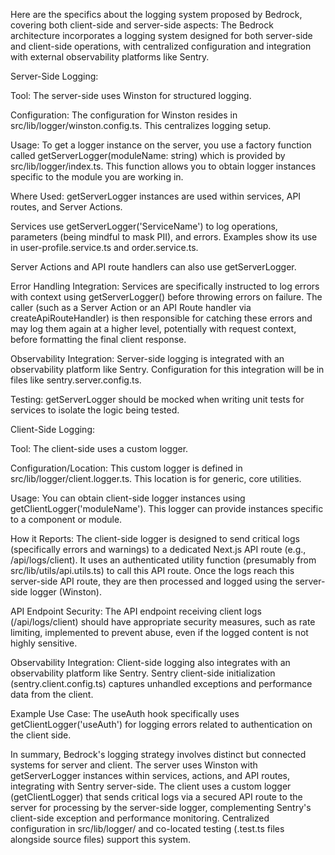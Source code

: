 Here are the specifics about the logging system proposed by Bedrock, covering both client-side and server-side aspects:
The Bedrock architecture incorporates a logging system designed for both server-side and client-side operations, with centralized configuration and integration with external observability platforms like Sentry.

Server-Side Logging:

Tool: The server-side uses Winston for structured logging.

Configuration: The configuration for Winston resides in src/lib/logger/winston.config.ts. This centralizes logging setup.

Usage: To get a logger instance on the server, you use a factory function called getServerLogger(moduleName: string) which is provided by src/lib/logger/index.ts. This function allows you to obtain logger instances specific to the module you are working in.

Where Used: getServerLogger instances are used within services, API routes, and Server Actions.

Services use getServerLogger('ServiceName') to log operations, parameters (being mindful to mask PII), and errors. Examples show its use in user-profile.service.ts and order.service.ts.

Server Actions and API route handlers can also use getServerLogger.

Error Handling Integration: Services are specifically instructed to log errors with context using getServerLogger() before throwing errors on failure. The caller (such as a Server Action or an API Route handler via createApiRouteHandler) is then responsible for catching these errors and may log them again at a higher level, potentially with request context, before formatting the final client response.

Observability Integration: Server-side logging is integrated with an observability platform like Sentry. Configuration for this integration will be in files like sentry.server.config.ts.

Testing: getServerLogger should be mocked when writing unit tests for services to isolate the logic being tested.

Client-Side Logging:

Tool: The client-side uses a custom logger.

Configuration/Location: This custom logger is defined in src/lib/logger/client.logger.ts. This location is for generic, core utilities.

Usage: You can obtain client-side logger instances using getClientLogger('moduleName'). This logger can provide instances specific to a component or module.

How it Reports: The client-side logger is designed to send critical logs (specifically errors and warnings) to a dedicated Next.js API route (e.g., /api/logs/client). It uses an authenticated utility function (presumably from src/lib/utils/api.utils.ts) to call this API route. Once the logs reach this server-side API route, they are then processed and logged using the server-side logger (Winston).

API Endpoint Security: The API endpoint receiving client logs (/api/logs/client) should have appropriate security measures, such as rate limiting, implemented to prevent abuse, even if the logged content is not highly sensitive.

Observability Integration: Client-side logging also integrates with an observability platform like Sentry. Sentry client-side initialization (sentry.client.config.ts) captures unhandled exceptions and performance data from the client.

Example Use Case: The useAuth hook specifically uses getClientLogger('useAuth') for logging errors related to authentication on the client side.

In summary, Bedrock's logging strategy involves distinct but connected systems for server and client. The server uses Winston with getServerLogger instances within services, actions, and API routes, integrating with Sentry server-side. The client uses a custom logger (getClientLogger) that sends critical logs via a secured API route to the server for processing by the server-side logger, complementing Sentry's client-side exception and performance monitoring. Centralized configuration in src/lib/logger/ and co-located testing (.test.ts files alongside source files) support this system.